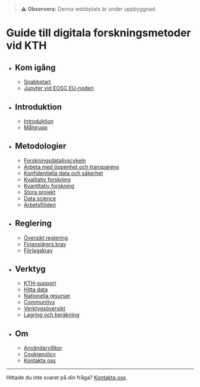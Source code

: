 
# <!-- markdownlint-disable MD007 -->

> ⚠️ **Observera:** Denna webbplats är under uppbyggnad.
# Guide till digitala forskningsmetoder vid KTH

<div class="grid cards" markdown>

- ## Kom igång
	- [Snabbstart](get_started/quick_start.md)
	- [Jupyter vid EOSC EU-noden](get_started/EOSC_Jupyter.md)

- ## Introduktion
	- [Introduktion](introduction/intro.md)
	- [Målgrupp](introduction/audience.md)

- ## Metodologier
	- [Forskningsdatalivscykeln](methodologies/research-data-lifecycle.md)
	- [Arbeta med öppenhet och transparens](methodologies/openness.md)
	- [Konfidentiella data och säkerhet](methodologies/confidential-data.md)
	- [Kvalitativ forskning](methodologies/qualitative-research.md)
	- [Kvantitativ forskning](methodologies/quantitative-research.md)
	- [Stora projekt](methodologies/large-projects.md)
	- [Data science](methodologies/data-science.md)
	- [Arbetsflöden](methodologies/workflows.md)

- ## Reglering
	- [Översikt reglering](regulation/regulation.md)
	- [Finansiärers krav](regulation/funder-mandates.md)
	- [Förlagskrav](regulation/publisher-requirements.md)

- ## Verktyg
	- [KTH-support](tools/kth-support.md)
	- [Hitta data](tools/finding-data.md)
	- [Nationella resurser](tools/national.md)
	- [Communitys](tools/communities.md)
	- [Verktygsöversikt](tools/tools.md)
	- [Lagring och beräkning](tools/storage.md)

- ## Om
	- [Användarvillkor](terms.md)
	- [Cookiepolicy](cookie-policy.md)
	- [Kontakta oss](https://www.kth.se/om/fakta)
</div>

---

Hittade du inte svaret på din fråga? [Kontakta oss](https://www.kth.se/om/fakta).

